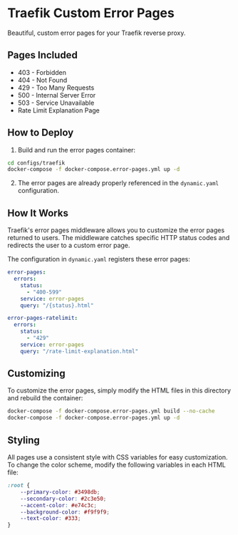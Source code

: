 # Traefik Custom Error Pages

Beautiful, custom error pages for your Traefik reverse proxy.

## Pages Included

- 403 - Forbidden
- 404 - Not Found
- 429 - Too Many Requests
- 500 - Internal Server Error
- 503 - Service Unavailable
- Rate Limit Explanation Page

## How to Deploy

1. Build and run the error pages container:

```bash
cd configs/traefik
docker-compose -f docker-compose.error-pages.yml up -d
```

2. The error pages are already properly referenced in the `dynamic.yaml` configuration.

## How It Works

Traefik's error pages middleware allows you to customize the error pages returned to users. The middleware catches specific HTTP status codes and redirects the user to a custom error page.

The configuration in `dynamic.yaml` registers these error pages:

```yaml
error-pages:
  errors:
    status:
      - "400-599"
    service: error-pages
    query: "/{status}.html"

error-pages-ratelimit:
  errors:
    status:
      - "429"
    service: error-pages
    query: "/rate-limit-explanation.html"
```

## Customizing

To customize the error pages, simply modify the HTML files in this directory and rebuild the container:

```bash
docker-compose -f docker-compose.error-pages.yml build --no-cache
docker-compose -f docker-compose.error-pages.yml up -d
```

## Styling

All pages use a consistent style with CSS variables for easy customization. To change the color scheme, modify the following variables in each HTML file:

```css
:root {
    --primary-color: #3498db;
    --secondary-color: #2c3e50;
    --accent-color: #e74c3c;
    --background-color: #f9f9f9;
    --text-color: #333;
}
``` 